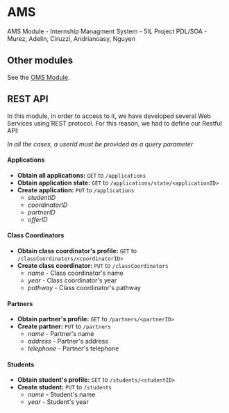 # AMS
AMS Module - Internship Managment System - 5IL Project PDL/SOA - Murez, Adelin, Ciruzzi, Andrianoasy, Nguyen

## Other modules
See the [OMS Module](https://github.com/pierromumu/PartnerOffers).

## REST API
In this module, in order to access to it, we have developed several Web Services using REST protocol. For this reason, we had to define our Restful API:

_In all the cases, a userId must be provided as a query parameter_

#### Applications
  - **Obtain all applications:** `GET` to `/applications`
  - **Obtain application state:** `GET` to `/applications/state/<applicationID>`
  - **Create application:** `PUT` to `/applications`
    + _studentID_
    + _coordinatorID_
    + _partnerID_
    + _offerID_

#### Class Coordinators
  - **Obtain class coordinator's profile:** `GET` to `/classCoordinators/<coordinatorID>`
  - **Create class coordinator:** `PUT` to `/classCoordinators`
    + _name_ - Class coordinator's name
    + _year_ - Class coordinator's year
    + _pathway_ - Class coordinator's pathway

#### Partners
  - **Obtain partner's profile:** `GET` to `/partners/<partnerID>`
  - **Create partner:** `PUT` to `/partners`
    + _name_ - Partner's name
    + _address_ - Partner's address
    + _telephone_ - Partner's telephone

#### Students
  - **Obtain student's profile:** `GET` to `/students/<studentID>`
  - **Create student:** `PUT` to `/students`
    + _name_ - Student's name
    + _year_ - Student's year


